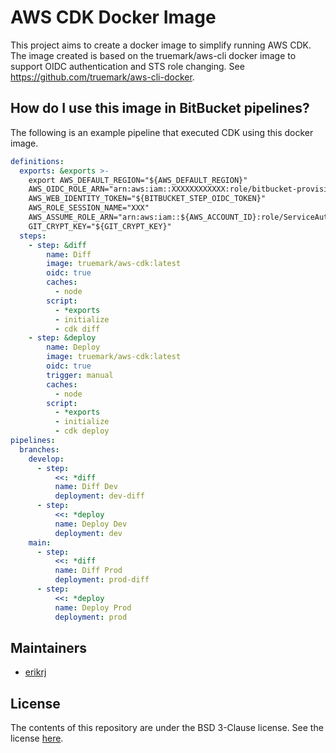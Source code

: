 # AWS CDK Docker Image

This project aims to create a docker image to simplify running AWS CDK. The image
created is based on the truemark/aws-cli docker image to support OIDC authentication
and STS role changing. See https://github.com/truemark/aws-cli-docker.

## How do I use this image in BitBucket pipelines?

The following is an example pipeline that executed CDK using this docker image.

```yml
definitions:
  exports: &exports >-
    export AWS_DEFAULT_REGION="${AWS_DEFAULT_REGION}"
    AWS_OIDC_ROLE_ARN="arn:aws:iam::XXXXXXXXXXXX:role/bitbucket-provisioner"
    AWS_WEB_IDENTITY_TOKEN="${BITBUCKET_STEP_OIDC_TOKEN}"
    AWS_ROLE_SESSION_NAME="XXX"
    AWS_ASSUME_ROLE_ARN="arn:aws:iam::${AWS_ACCOUNT_ID}:role/ServiceAutomation"
    GIT_CRYPT_KEY="${GIT_CRYPT_KEY}"
  steps:
    - step: &diff
        name: Diff
        image: truemark/aws-cdk:latest
        oidc: true
        caches:
          - node
        script:
          - *exports
          - initialize
          - cdk diff
    - step: &deploy
        name: Deploy
        image: truemark/aws-cdk:latest
        oidc: true
        trigger: manual
        caches:
          - node
        script:
          - *exports
          - initialize
          - cdk deploy
pipelines:
  branches:
    develop:
      - step:
          <<: *diff
          name: Diff Dev
          deployment: dev-diff
      - step:
          <<: *deploy
          name: Deploy Dev
          deployment: dev
    main:
      - step:
          <<: *diff
          name: Diff Prod
          deployment: prod-diff
      - step:
          <<: *deploy
          name: Deploy Prod
          deployment: prod
```

## Maintainers

 - [erikrj](https://github.com/erikrj)

## License

The contents of this repository are under the BSD 3-Clause license. See the
license [here](https://github.com/truemark/aws-cdk-docker/blob/main/LICENSE.txt).
